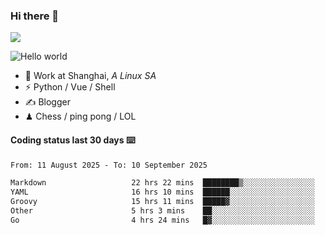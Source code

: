 ### Hi there 👋
![](https://komarev.com/ghpvc/?username=Xuhandsome)


<img src="https://github-readme-stats.vercel.app/api?username=XuHandsome&show_icons=true&theme=merko" alt="Hello world">

<br/>

- 🍻  Work at Shanghai, _A Linux SA_
- ⚡  Python / Vue / Shell
- ✍️  Blogger
- ♟  Chess / ping pong / LOL

#### Coding status last 30 days ⌨️

<!--START_SECTION:waka-->

```txt
From: 11 August 2025 - To: 10 September 2025

Markdown                   22 hrs 22 mins  ████████▒░░░░░░░░░░░░░░░░   33.29 %
YAML                       16 hrs 10 mins  ██████░░░░░░░░░░░░░░░░░░░   24.07 %
Groovy                     15 hrs 11 mins  █████▓░░░░░░░░░░░░░░░░░░░   22.60 %
Other                      5 hrs 3 mins    ██░░░░░░░░░░░░░░░░░░░░░░░   07.52 %
Go                         4 hrs 24 mins   █▓░░░░░░░░░░░░░░░░░░░░░░░   06.56 %
```

<!--END_SECTION:waka-->
